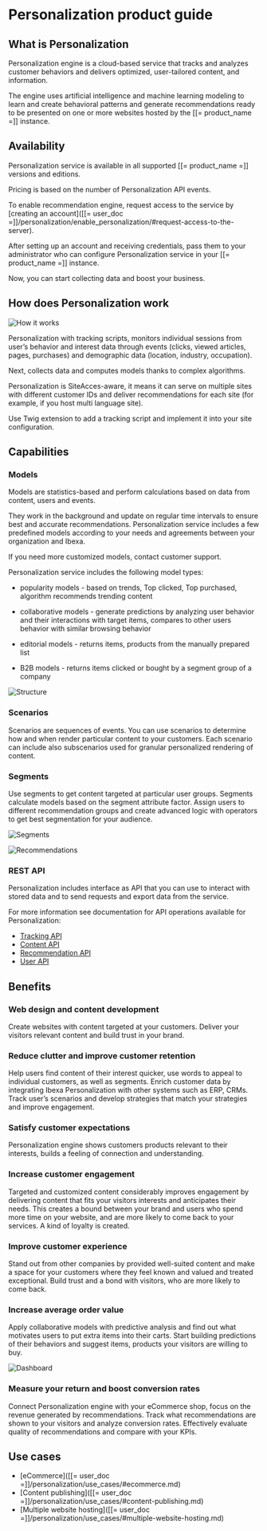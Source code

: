 # Personalization product guide

## What is Personalization

Personalization engine is a cloud-based service that tracks and analyzes customer behaviors and delivers optimized, user-tailored content, and information.

The engine uses artificial intelligence and machine learning modeling to learn and create behavioral patterns and generate recommendations ready to be presented on one or more websites hosted by the [[= product_name =]] instance.

## Availability

Personalization service is available in all supported [[= product_name =]] versions and editions.

Pricing is based on the number of Personalization API events.

To enable recommendation engine, request access to the service by [creating an account]([[= user_doc =]]/personalization/enable_personalization/#request-access-to-the-server).

After setting up an account and receiving credentials, pass them to your administrator who can configure Personalization service in your [[= product_name =]] instance.

Now, you can start collecting data and boost your business.

## How does Personalization work


![How it works](how_perso_works.png)


Personalization with tracking scripts, monitors  individual sessions from user’s behavior and interest data through events (clicks, viewed articles, pages, purchases) and demographic data (location, industry, occupation).

Next, collects data and computes models thanks to complex algorithms. 

Personalization is SiteAcces-aware, it means it can serve on multiple sites with different customer IDs and deliver recommendations for each site (for example, if you host multi language site).

Use Twig extension to add a tracking script and implement it into your site configuration.

## Capabilities

### Models

Models are statistics-based and perform calculations based on data from content, users and events.

They work in the background and update on regular time intervals to ensure best and accurate recommendations. Personalization service includes a few predefined models according to your needs and agreements between your organization and Ibexa.

If you need more customized models, contact customer support.

Personalization service includes the following model types:

- popularity models - based on trends, Top clicked, Top purchased, algorithm recommends trending content 

- collaborative models - generate predictions by analyzing user behavior and their interactions with target items, compares to other users behavior with similar browsing behavior

- editorial models - returns items, products from the manually prepared list

- B2B models - returns items clicked or bought by a segment group of a company

![Structure](categories.png)


### Scenarios

Scenarios are sequences of events. You can use scenarios to determine how and when render particular content to your customers. Each scenario can include also subscenarios used for granular personalized rendering of content.

### Segments

Use segments to get content targeted at particular user groups. Segments calculate models based on the segment attribute factor. Assign users to different recommendation groups and create advanced logic with operators to get best segmentation for your audience.

![Segments](perso_segment_group_or.png)

![Recommendations](recommendations.png)


### REST API

Personalization includes interface as API that you can use to interact with stored data and to send requests and export data from the service.

For more information see documentation for API operations available for Personalization:

- [Tracking API](api_reference/tracking_api.md/)
- [Content API](api_reference/content_api.md/)
- [Recommendation API](api_reference/recommendation_api.md/)
- [User API](api_reference/user_api.md/)

## Benefits

### Web design and content development

Create websites with content targeted at your customers. Deliver your visitors relevant content and build trust in your brand.

### Reduce clutter and improve customer retention

Help users find content of their interest quicker,
use words to appeal to individual customers, as well as segments.
Enrich customer data by integrating Ibexa Personalization with other systems such as ERP, CRMs.
Track user’s scenarios and develop strategies that match your strategies and improve engagement.


### Satisfy customer expectations

Personalization engine shows customers products relevant to their interests, builds a feeling of connection and understanding.

### Increase customer engagement

Targeted and customized content considerably improves engagement by delivering content that fits your visitors interests and anticipates their needs. This creates a bound between your brand and users who spend more time on your website, and are more likely to come back to your services. A kind of loyalty is created.

### Improve customer experience

Stand out from other companies by provided well-suited content and make a space for your customers where they feel known and valued and treated exceptional. Build trust and a bond with visitors, who are more likely to come back.

### Increase average order value 

Apply collaborative models with predictive analysis and find out what motivates users to put extra items into their carts. Start building predictions of their behaviors and suggest items, products your visitors are willing to buy.

![Dashboard](perso_dashboard_revenue.png)


### Measure your return and boost conversion rates 

Connect Personalization engine with your eCommerce shop, focus on the revenue generated by recommendations. Track what recommendations are shown to your visitors and analyze conversion rates. Effectively evaluate quality of recommendations and compare with your KPIs.

## Use cases

- [eCommerce]([[= user_doc =]]/personalization/use_cases/#ecommerce.md)
- [Content publishing]([[= user_doc =]]/personalization/use_cases/#content-publishing.md)
- [Multiple website hosting]([[= user_doc =]]/personalization/use_cases/#multiple-website-hosting.md)